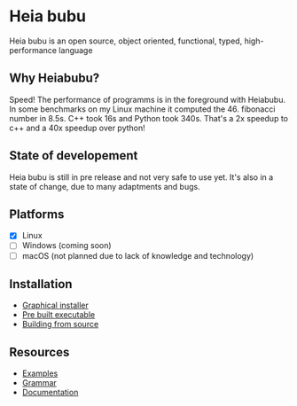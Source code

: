 # Heia bubu #
Heia bubu is an open source, object oriented, functional, typed, high-performance language

## Why Heiabubu? ##
Speed! The performance of programms is in the foreground with Heiabubu.
In some benchmarks on my Linux machine it computed the 46. fibonacci number in 8.5s.
C++ took 16s and Python took 340s.
That's a 2x speedup to c++ and a 40x speedup over python!


## State of developement ##
Heia bubu is still in pre release and not very safe to use yet. It's also in a state of change, due to many adaptments and bugs.

## Platforms ##
 - [x] Linux
 - [ ] Windows (coming soon)
 - [ ] macOS (not planned due to lack of knowledge and technology)

## Installation ##
 - [Graphical installer](https://github.com/OffensiverHase/HeiabubuLang/blob/master/INSTALL.md#graphical-installer)
 - [Pre built executable](https://github.com/OffensiverHase/HeiabubuLang/blob/master/INSTALL.md#pre-built-executable)
 - [Building from source](https://github.com/OffensiverHase/HeiabubuLang/blob/master/INSTALL.md#building-from-source)
  
## Resources ##
 - [Examples](https://github.com/OffensiverHase/HeiabubuLang/blob/master/examples)
 - [Grammar](https://github.com/OffensiverHase/HeiabubuLang/blob/master/docs/grammar.md)
 - [Documentation](https://github.com/OffensiverHase/HeiabubuLang/blob/master/docs/heiabubulang.md)
